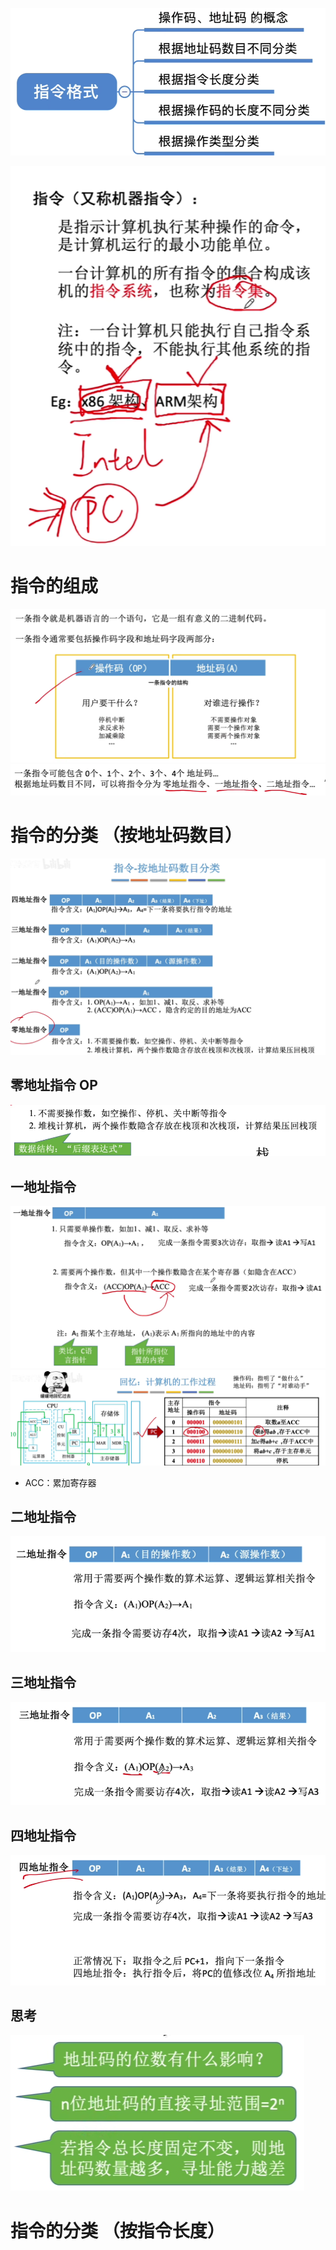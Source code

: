 


![输入图片说明](/imgs/2025-08-10/CrqEzQazqViHptQs.png)


![输入图片说明](/imgs/2025-08-10/y11dTrarPsESb0Sy.png)
# 指令的组成
![输入图片说明](/imgs/2025-08-10/vkD9SSs0pUcBLLd1.png)
![输入图片说明](/imgs/2025-08-10/gJiE2HTJVcdjjxTG.png)

# 指令的分类 （按地址码数目）
![输入图片说明](/imgs/2025-08-10/pOYfeEbmOB252V8x.png)


## 零地址指令 OP
![输入图片说明](/imgs/2025-08-10/E0oTwtoxv8KfH0Z0.png)

## 一地址指令 
![输入图片说明](/imgs/2025-08-10/JGPQLhmT5GVvD3No.png)
![输入图片说明](/imgs/2025-08-10/UgxLLhjLXV8GWBVR.png)
- ACC：累加寄存器 


## 二地址指令 
![输入图片说明](/imgs/2025-08-10/H1MurVJMYOklS750.png)

## 三地址指令 
![输入图片说明](/imgs/2025-08-10/BaZiCbbsijOw5xx5.png)

## 四地址指令
![输入图片说明](/imgs/2025-08-10/GSsNO7FuLLKLhN0Y.png)


## 思考
![输入图片说明](/imgs/2025-08-10/1eH7rZJMMWkPUXJx.png)

# 指令的分类 （按指令长度）
<!--stackedit_data:
eyJoaXN0b3J5IjpbMjAxMjg0MTQxMSwxMDAxOTUwMDY2XX0=
-->